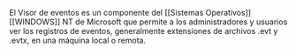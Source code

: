 El Visor de eventos es un componente del [[Sistemas Operativos]] [[WINDOWS]] NT de Microsoft que permite a los administradores y usuarios ver los registros de eventos, generalmente extensiones de archivos .evt y .evtx, en una máquina local o remota.